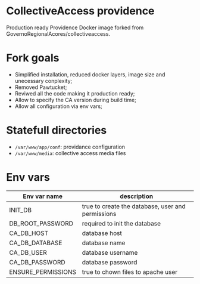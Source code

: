 # CollectiveAccess providence

Production ready Providence Docker image forked from GovernoRegionalAcores/collectiveaccess.

# Fork goals

- Simplified installation, reduced docker layers, image size and unecessary conplexity;
- Removed Pawtucket;
- Reviwed all the code making it production ready;
- Allow to specify the CA version during build time;
- Allow all configuration via env vars;

# Statefull directories

- `/var/www/app/conf`: providance configuration
- `/var/www/media`: collective access media files

# Env vars

| Env var name         | description                                         |
| -------------------- | ----------------------------------------------------|
| INIT_DB              | true to create the database, user and permissions   |
| DB_ROOT_PASSWORD     | required to init the database                       |
| CA_DB_HOST           | database host                                       |
| CA_DB_DATABASE       | database name                                       |
| CA_DB_USER           | database username                                   |
| CA_DB_PASSWORD       | database password                                   |
| ENSURE_PERMISSIONS   | true to chown files to apache user                  |

